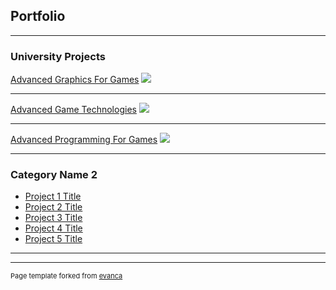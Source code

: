 ## Portfolio

---

### University Projects

[Advanced Graphics For Games](/sample_page)
<img src="images/dummy_thumbnail.jpg?raw=true"/>

---
[Advanced Game Technologies](/pdf/sample_presentation.pdf)
<img src="images/dummy_thumbnail.jpg?raw=true"/>

---
[Advanced Programming For Games](http://example.com/)
<img src="images/dummy_thumbnail.jpg?raw=true"/>

---

### Category Name 2

- [Project 1 Title](http://example.com/)
- [Project 2 Title](http://example.com/)
- [Project 3 Title](http://example.com/)
- [Project 4 Title](http://example.com/)
- [Project 5 Title](http://example.com/)

---




---
<p style="font-size:11px">Page template forked from <a href="https://github.com/evanca/quick-portfolio">evanca</a></p>
<!-- Remove above link if you don't want to attibute -->
